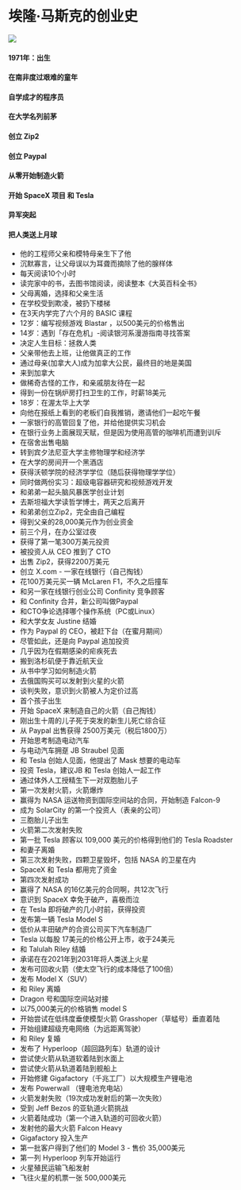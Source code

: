 # 埃隆·马斯克的创业史

![](elonMask.png)

#### 1971年：出生

#### 在南非度过艰难的童年

#### 自学成才的程序员

#### 在大学名列前茅

#### 创立 Zip2

#### 创立 Paypal

#### 从零开始制造火箭

#### 开始 SpaceX 项目 和 Tesla

#### 异军突起

#### 把人类送上月球

- 他的工程师父亲和模特母亲生下了他
- 沉默寡言，让父母误以为耳聋而摘除了他的腺样体
- 每天阅读10个小时
- 读完家中的书，去图书馆阅读，阅读整本《大英百科全书》
- 父母离婚，选择和父亲生活
- 在学校受到欺凌，被扔下楼梯
- 在3天内学完了六个月的 BASIC 课程
- 12岁：编写视频游戏 Blastar ，以500美元的价格售出
- 14岁：遇到「存在危机」-阅读银河系漫游指南寻找答案
- 决定人生目标：拯救人类
- 父亲带他去上班，让他做真正的工作
- 通过母亲(加拿大人)成为加拿大公民，最终目的地是美国
- 来到加拿大
- 做稀奇古怪的工作，和亲戚朋友待在一起
- 得到一份在锅炉房打扫卫生的工作，时薪18美元
- 18岁：在渥太华上大学
- 向他在报纸上看到的老板们自我推销，邀请他们一起吃午餐
- 一家银行的高管回复了他，并给他提供实习机会
- 在银行业务上面展现天赋，但是因为使用高管的咖啡机而遭到训斥
- 在宿舍出售电脑
- 转到宾夕法尼亚大学主修物理学和经济学
- 在大学的房间开一个黑酒店
- 获得沃顿学院的经济学学位（随后获得物理学学位）
- 同时做两份实习：超级电容器研究和视频游戏开发
- 和弟弟一起头脑风暴医学创业计划
- 去斯坦福大学读哲学博士，两天之后离开
- 和弟弟创立Zip2，完全由自己编程
- 得到父亲的28,000美元作为创业资金
- 前三个月，在办公室过夜
- 获得了第一笔300万美元投资
- 被投资人从 CEO 推到了 CTO
- 出售 Zip2，获得2200万美元
- 创立 X.com - 一家在线银行（自己掏钱）
- 花100万美元买一辆 McLaren F1，不久之后撞车
- 和另一家在线银行创业公司 Confinity 竞争顾客
- 和 Confinity 合并，新公司叫做Paypal
- 和CTO争论选择哪个操作系统（PC或Linux）
- 和大学女友 Justine 结婚
- 作为 Paypal 的 CEO，被赶下台（在蜜月期间）
- 尽管如此，还是向 Paypal 追加投资
- 几乎因为在假期感染的疟疾死去
- 搬到洛杉矶便于靠近航天业
- 从书中学习如何制造火箭
- 去俄国购买可以发射到火星的火箭
- 谈判失败，意识到火箭被人为定价过高
- 首个孩子出生
- 开始 SpaceX 来制造自己的火箭（自己掏钱）
- 刚出生十周的儿子死于突发的新生儿死亡综合征
- 从 Paypal 出售获得 2500万美元（税后1800万）
- 开始思考制造电动汽车
- 与电动汽车拥趸 JB Straubel 见面
- 和 Tesla 创始人见面，他提出了 Mask 想要的电动车
- 投资 Tesla，建议JB 和 Tesla 创始人一起工作
- 通过体外人工授精生下一对双胞胎儿子
- 第一次发射火箭，火箭爆炸
- 赢得为 NASA 运送物资到国际空间站的合同，开始制造 Falcon-9
- 成为 SolarCity 的第一个投资人（表亲的公司）
- 三胞胎儿子出生
- 火箭第二次发射失败
- 第一批 Tesla 顾客以 109,000 美元的价格得到他们的 Tesla Roadster
- 和妻子离婚
- 第三次发射失败，四颗卫星毁坏，包括 NASA 的卫星在内
- SpaceX 和 Tesla 都用完了资金
- 第四次发射成功
- 赢得了 NASA 的16亿美元的合同啊，共12次飞行
- 意识到 SpaceX 幸免于破产，喜极而泣
- 在 Tesla 即将破产的几小时前，获得投资
- 发布第一辆 Tesla Model S
- 低价从丰田破产的合资公司买下汽车制造厂
- Tesla 以每股 17美元的价格公开上市，收于24美元
- 和 Talulah Riley 结婚
- 承诺在在2021年到2031年将人类送上火星
- 发布可回收火箭（使太空飞行的成本降低了100倍）
- 发布 Model X（SUV）
- 和 Riley 离婚
- Dragon 号和国际空间站对接
- 以75,000美元的价格销售 model S
- 开始尝试在低纬度垂使模型火箭 Grasshoper（草蜢号）垂直着陆
- 开始组建超级充电网络（为远距离驾驶）
- 和 Riley 复婚
- 发布了 Hyperloop（超回路列车）轨道的设计
- 尝试使火箭从轨道软着陆到水面上
- 尝试使火箭从轨道着陆到舰船上
- 开始修建 Gigafactory（千兆工厂）以大规模生产锂电池
- 发布 Powerwall （锂电池充电站）
- 火箭发射失败（19次成功发射后的第一次失败）
- 受到 Jeff Bezos 的亚轨道火箭挑战
- 火箭着陆成功（第一个进入轨道的可回收火箭）
- 发射他的最大火箭 Falcon Heavy
- Gigafactory 投入生产
- 第一批客户得到了他们的 Model 3 - 售价 35,000美元
- 第一列 Hyperloop 列车开始运行
- 火星殖民运输飞船发射
- 飞往火星的机票一张 500,000美元